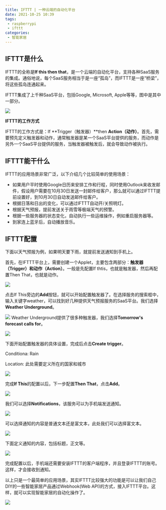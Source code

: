 ```yaml
---
title: IFTTT | 一种云端的自动化平台
date: 2021-10-25 10:39
tags: 
 - raspberrypi
 - ifttt
categories: 
 - 智能家居
---
```


## IFTTT是什么

IFTTT的全称是**If this then that**，是一个云端的自动化平台，支持各种SaaS服务的集成。通俗地说，每个SaaS服务相当于是一座“孤岛”，而IFTTT是一座“桥梁”，将这些孤岛连通起来。

IFTTT集成了上千种SaaS平台，包括Google, Microsoft, Apple等等，图中是其中一部分。

![](2021-10-25122357.png)

**IFTTT的工作方式**

IFTTT的工作方式是：If **Trigger（触发器）**then **Action（动作）**。首先，需要预先定义触发器和动作，通常触发器是某一个SaaS平台提供的服务，而动作是另外一个SaaS平台提供的服务，当触发器被触发后，就会导致动作被执行。

<!-- more -->

## IFTTT能干什么

IFTTT的应用场景非常广泛，以下介绍几个比较简单的使用场景：

- 如果用户平时使用Google日历来安排工作和行程，同时使用Outlook来收发邮件，假设用户需要在10月30日发送一封邮件给客户，那么就可以通过IFTTT提前设置好，到10月30日自动发送邮件给客户。
- 根据日落和日出的变化，可以通过IFTTT自动开/关照明灯。
- 根据天气预报，提前发送关于雨雪等极端天气的预警。
- 根据一些服务器的状态变化，自动执行一些运维操作，例如重启服务器等。
- 到家连上蓝牙后，自动播放音乐。

## IFTTT配置

下面以天气预报为例，如果明天要下雨，就提前发送通知到手机上。

首先，在IFTTT平台上，需要创建一个Applet，主要包含两部分：**触发器（Trigger）**和**动作（Action）**。一般是先配置If thtis，也就是触发器，然后再配置Then That，也就是动作。

![](2021-10-25120949.png)

点击If This旁边的**Add**按钮，就可以开始配置触发器了。在选择服务的搜索框中，输入关键字weather，可以找到好几种提供天气预报服务的SaaS平台。我们选择**Weather Underground**。

![](2021-10-25121115.png)
Weather Underground提供了很多种触发器，我们选择**Tomorrow's forecast calls for**。

![](2021-10-25121340.png)


下面开始配置触发器的具体设置，完成后点击**Create trigger**。

Conditiona: Rain

Location: 此处需要定义所在的国家和城市

![](2021-10-25121610.png)

完成**If This**的配置以后，下一步配置**Then That**，点击**Add**。

![](2021-10-25121641.png)

我们可以选择**Notifications**，该服务可以为手机端发送通知。

![](2021-10-25121709.png)

可以选择通知的内容是普通文本还是富文本，此处我们可以选择富文本。

![](2021-10-25121731.png)

下面定义通知的内容，包括标题，正文等。

![](2021-10-25121856.png)

完成配置以后，手机端还需要安装IFTTT的客户端程序，并且登录IFTTT的账号。这样，才会接收到通知。

以上只是一个最简单的应用场景，其实IFTTT比较强大的功能是可以让我们自己DIY的一些智能家居产品通过Webhook(Web API)的方式，接入IFTTT平台。这样，就可以实现智能家居的自动化操作了。

![](2021-10-25123945.png)